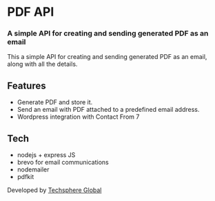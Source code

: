 # PDF API
### A simple API for creating and sending generated PDF as an email

This a simple API for creating and sending generated PDF as an email, along with all the details.


## Features

- Generate PDF and store it.
- Send an email with PDF attached to a predefined email address.
- Wordpress integration with Contact From 7


## Tech 


- nodejs + express JS
- brevo for email communications
- nodemailer
- pdfkit


Developed  by [Techsphere Global](https://techsphereglobal.com "Techsphere Global")
